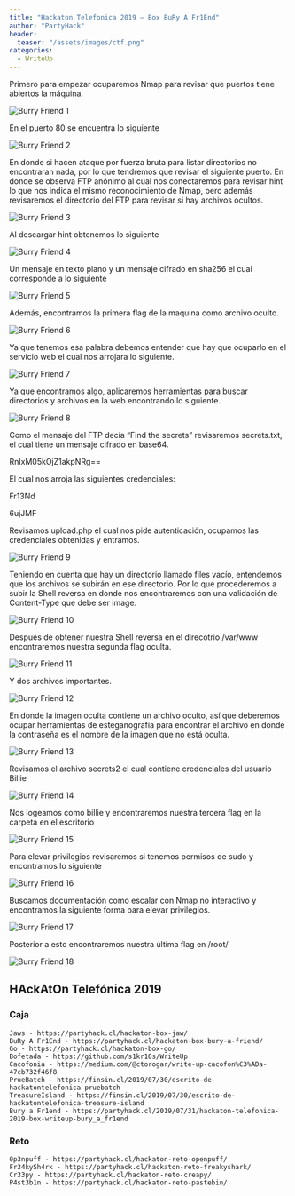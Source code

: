 ```yaml
---
title: "Hackaton Telefonica 2019 – Box BuRy A Fr1End"
author: "PartyHack"
header: 
  teaser: "/assets/images/ctf.png"
categories:
  - WriteUp
---
```



Primero para empezar ocuparemos Nmap para revisar que puertos tiene abiertos la máquina.

![Burry Friend 1](https://miro.medium.com/v2/resize:fit:700/1*YWOVn4xtEvF57SNeNX1WNw.png)

En el puerto 80 se encuentra lo siguiente

![Burry Friend 2](https://miro.medium.com/v2/resize:fit:700/1*oRBNjU0GEC0AeBr2V1Zgzg.png)

En donde si hacen ataque por fuerza bruta para listar directorios no encontraran nada, por lo que tendremos que revisar el siguiente puerto. En donde se observa FTP anónimo al cual nos conectaremos para revisar hint lo que nos indica el mismo reconocimiento de Nmap, pero además revisaremos el directorio del FTP para revisar si hay archivos ocultos.

![Burry Friend 3](https://miro.medium.com/v2/resize:fit:471/1*T7gMg4nFQI586ReaB06uoA.png)

Al descargar hint obtenemos lo siguiente

![Burry Friend 4](https://miro.medium.com/v2/resize:fit:469/1*-d3FbqpPsCqFkTfFXXgQmA.png)

Un mensaje en texto plano y un mensaje cifrado en sha256 el cual corresponde a lo siguiente

![Burry Friend 5](https://miro.medium.com/v2/resize:fit:700/1*uxci_g-OX7UhlP0c2DE9Zw.png)

Además, encontramos la primera flag de la maquina como archivo oculto.

![Burry Friend 6](https://miro.medium.com/v2/resize:fit:299/1*wYXG0lKbKbhyTS8tBN3ZvQ.png)

Ya que tenemos esa palabra debemos entender que hay que ocuparlo en el servicio web el cual nos arrojara lo siguiente.

![Burry Friend 7](https://miro.medium.com/v2/resize:fit:700/1*so2cwg8iBtzf0-xnz2FgvA.png)

Ya que encontramos algo, aplicaremos herramientas para buscar directorios y archivos en la web encontrando lo siguiente.

![Burry Friend 8](https://miro.medium.com/v2/resize:fit:700/1*rqCP9ZcVm3Bb48xwr4Orew.png)

Como el mensaje del FTP decía “Find the secrets” revisaremos secrets.txt, el cual tiene un mensaje cifrado en base64.

RnIxM05kOjZ1akpNRg==

El cual nos arroja las siguientes credenciales:

Fr13Nd

6ujJMF

Revisamos upload.php el cual nos pide autenticación, ocupamos las credenciales obtenidas y entramos.

![Burry Friend 9](https://miro.medium.com/v2/resize:fit:439/1*DzVCWcgd8cXBb1OsEtbrfQ.png)

Teniendo en cuenta que hay un directorio llamado files vacío, entendemos que los archivos se subirán en ese directorio. Por lo que procederemos a subir la Shell reversa en donde nos encontraremos con una validación de Content-Type que debe ser image.

![Burry Friend 10](https://miro.medium.com/v2/resize:fit:491/1*cRCYLI2Fp6dn10sTwAq3Ng.png)

Después de obtener nuestra Shell reversa en el direcotrio /var/www encontraremos nuestra segunda flag oculta.

![Burry Friend 11](https://miro.medium.com/v2/resize:fit:435/1*yqWxRTJyQk3uyp6PzRXIhA.png)

Y dos archivos importantes.

![Burry Friend 12](https://miro.medium.com/v2/resize:fit:616/1*YFtEfkn-W7BBIr-f4rBXiw.png)

En donde la imagen oculta contiene un archivo oculto, así que deberemos ocupar herramientas de esteganografía para encontrar el archivo en donde la contraseña es el nombre de la imagen que no está oculta.

![Burry Friend 13](https://miro.medium.com/v2/resize:fit:626/1*dpdFjXBc2mctXnYwYunWZg.png)

Revisamos el archivo secrets2 el cual contiene credenciales del usuario Billie

![Burry Friend 14](https://miro.medium.com/v2/resize:fit:416/1*KlL4IhR1V1sxnbvgn5VVsg.png)

Nos logeamos como billie y encontraremos nuestra tercera flag en la carpeta en el escritorio

![Burry Friend 15](https://miro.medium.com/v2/resize:fit:391/1*Avohvta6rpuSYIjlQFQp0w.png)

Para elevar privilegios revisaremos si tenemos permisos de sudo y encontramos lo siguiente

![Burry Friend 16](https://miro.medium.com/v2/resize:fit:656/1*eK2FiVecmprjDYY_SFfB0w.png)

Buscamos documentación como escalar con Nmap no interactivo y encontramos la siguiente forma para elevar privilegios.

![Burry Friend 17](https://miro.medium.com/v2/resize:fit:624/1*6H1qyThkpP7_eJxiv64fMA.png)

Posterior a esto encontraremos nuestra última flag en /root/

![Burry Friend 18](https://miro.medium.com/v2/resize:fit:354/1*84VPS3pgBTz8SD_lcG0_MQ.png)

## HAckAtOn Telefónica 2019

### Caja

	Jaws - https://partyhack.cl/hackaton-box-jaw/
	BuRy A Fr1End - https://partyhack.cl/hackaton-box-bury-a-friend/
	Go - https://partyhack.cl/hackaton-box-go/
	Bofetada - https://github.com/s1kr10s/WriteUp
	Cacofonia - https://medium.com/@ctorogar/write-up-cacofon%C3%ADa-47cb732f46f8
	PrueBatch - https://finsin.cl/2019/07/30/escrito-de-hackatontelefonica-pruebatch
	TreasureIsland - https://finsin.cl/2019/07/30/escrito-de-hackatontelefonica-treasure-island
	Bury a Fr1end - https://partyhack.cl/2019/07/31/hackaton-telefonica-2019-box-writeup-bury_a_fr1end

### Reto

	0p3npuff - https://partyhack.cl/hackaton-reto-openpuff/
	Fr34kySh4rk - https://partyhack.cl/hackaton-reto-freakyshark/
	Cr33py - https://partyhack.cl/hackaton-reto-creapy/
	P4st3b1n - https://partyhack.cl/hackaton-reto-pastebin/